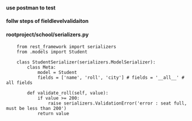 #### use postman to test

#### follw steps of fieldlevelvalidaiton

#### rootproject/school/serializers.py

        from rest_framework import serializers
        from .models import Student

        class StudentSerializer(serializers.ModelSerializer):
            class Meta:
                model = Student
                fields = ['name', 'roll', 'city'] # fields = '__all__' # all fields

            def validate_roll(self, value):
                if value >= 200:
                    raise serializers.ValidationError('error : seat full, must be less than 200')
                return value
